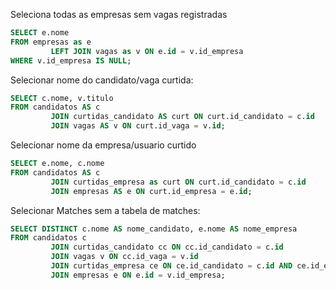 Seleciona todas as empresas sem vagas registradas

```sql
SELECT e.nome
FROM empresas as e
         LEFT JOIN vagas as v ON e.id = v.id_empresa
WHERE v.id_empresa IS NULL;
```

Selecionar nome do candidato/vaga curtida:

```sql
SELECT c.nome, v.titulo
FROM candidatos AS c
         JOIN curtidas_candidato AS curt ON curt.id_candidato = c.id
         JOIN vagas AS v ON curt.id_vaga = v.id;
```

Selecionar nome da empresa/usuario curtido

```sql
SELECT e.nome, c.nome
FROM candidatos AS c
         JOIN curtidas_empresa as curt ON curt.id_candidato = c.id
         JOIN empresas AS e ON curt.id_empresa = e.id;
```

Selecionar Matches sem a tabela de matches:

```sql
SELECT DISTINCT c.nome AS nome_candidato, e.nome AS nome_empresa
FROM candidatos c
         JOIN curtidas_candidato cc ON cc.id_candidato = c.id
         JOIN vagas v ON cc.id_vaga = v.id
         JOIN curtidas_empresa ce ON ce.id_candidato = c.id AND ce.id_empresa = v.id_empresa
         JOIN empresas e ON e.id = v.id_empresa;
```
